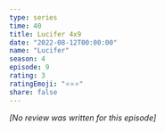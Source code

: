 ```yaml
---
type: series
time: 40
title: Lucifer 4x9
date: "2022-08-12T00:00:00"
name: "Lucifer"
season: 4
episode: 9
rating: 3
ratingEmoji: "⭐️⭐️⭐️"
share: false
---
```


*[No review was written for this episode]*